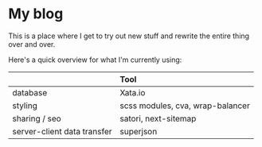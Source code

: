 # My blog

This is a place where I get to try out new stuff and rewrite the entire thing over and over.

Here's a quick overview for what I'm currently using:

|                             | Tool                             |
| --------------------------- | :------------------------------- |
| database                    | Xata.io                          |
| styling                     | scss modules, cva, wrap-balancer |
| sharing / seo               | satori, next-sitemap             |
| server-client data transfer | superjson                        |
